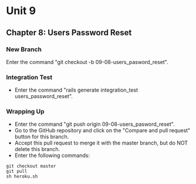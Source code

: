 # Unit 9
## Chapter 8: Users Password Reset

### New Branch
Enter the command "git checkout -b 09-08-users_pasword_reset".

### Integration Test
* Enter the command "rails generate integration_test users_password_reset".


### Wrapping Up
* Enter the command "git push origin 09-08-users_pasword_reset".
* Go to the GitHub repository and click on the "Compare and pull request" button for this branch.
* Accept this pull request to merge it with the master branch, but do NOT delete this branch.
* Enter the following commands:
```
git checkout master
git pull
sh heroku.sh
```
